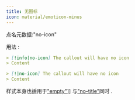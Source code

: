 ```yaml
---
title: 无图标
icon: material/emoticon-minus
---
```


点名元数据:"no-icon"

用法 :
```md
> [!info|no-icon] The callout will have no icon
> Content
```

```md
> [!|no-icon] The callout will have no icon
> Content
```

样式本身也适用于["empty"](../combined-styling/page-1.md)]] 与["no-title"](../title-styling/page-1.md)同时 .
